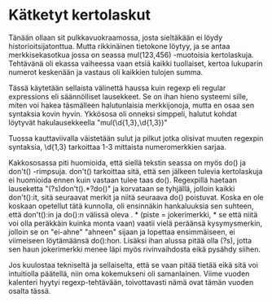 # Kätketyt kertolaskut

Tänään ollaan sit pulkkavuokraamossa, josta sieltäkään ei löydy historioitsijatonttua. Mutta rikkinäinen tietokone löytyy, ja se antaa merkkisekasotkua jossa on seassa mul(123,456) -muotoisia kertolaskuja. Tehtävänä oli ekassa vaiheessa vaan etsiä kaikki tuollaiset, kertoa lukuparin numerot keskenään ja vastaus oli kaikkien tulojen summa.

Tässä käytetään sellaista välinettä haussa kuin regexp eli regular expressions eli säännölliset lausekkeet. Se on ihan hieno systeemi sille, miten voi hakea täsmälleen halutunlaisia merkkijonoja, mutta en osaa sen syntaksia kovin hyvin. Ykkösosa oli onneksi simppeli, halutut kohdat löytyvät hakulausekkeella "mul\(\d{1,3}\,\d{1,3}\)"

Tuossa kauttaviivalla väistetään sulut ja pilkut jotka olisivat muuten regexpin syntaksia, \d{1,3} tarkoittaa 1-3 mittaista numeromerkkien sarjaa.

Kakkososassa piti huomioida, että siellä tekstin seassa on myös do() ja don't() -rimpsuja. don't() tarkoittaa sitä, että sen jälkeen tulevia kertolaskuja ei huomioida ennen kuin vastaan tulee taas do(). Regexpillä haetaan lauseketta "(?s)don't\(\).*?do\(\)" ja korvataan se tyhjällä, jolloin kaikki don't():it, sitä seuraavat merkit ja niitä seuraava do() poistuvat. Koska en ole koskaan opetellut tätä kunnolla, oli ensinnäkin hankaluuksia sen suhteen, että don't():in ja do():n välissä oleva . * (piste = jokerimerkki, * se että niitä voi olla peräkkäin kuinka monta vaan) vaatii vielä peräänsä kysymysmerkin, jolloin se on "ei-ahne" "ahneen" sijaan ja lopettaa ensimmäiseen, ei viimeiseen löytämäänsä do():hon. Lisäksi ihan alussa pitää olla (?s), jotta sen haun jokerimerkki menee läpi myös rivinvaihdosta eikä pysähdy siihen.

Jos kuulostaa tekniseltä ja sellaiselta, että se vaan pitää tietää eikä sitä voi intuitiolla päätellä, niin oma kokemukseni oli samanlainen. Viime vuoden kalenteri hyytyi regexp-tehtävään, toivottavasti nämä ovat tämän vuoden osalta tässä.
